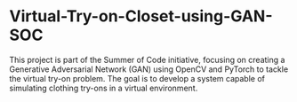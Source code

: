 # Virtual-Try-on-Closet-using-GAN-SOC
This project is part of the Summer of Code initiative, focusing on creating a Generative Adversarial Network (GAN) using OpenCV and PyTorch to tackle the virtual try-on problem. The goal is to develop a system capable of simulating clothing try-ons in a virtual environment.
